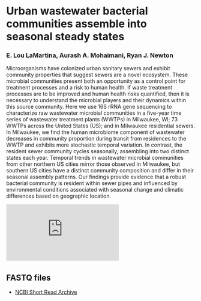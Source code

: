 # Urban wastewater bacterial communities assemble into seasonal steady states
### E. Lou LaMartina, Aurash A. Mohaimani, Ryan J. Newton

Microorganisms have colonized urban sanitary sewers and exhibit community properties that suggest sewers are a novel ecosystem. These microbial communities present both an opportunity as a control point for treatment processes and a risk to human health. If waste treatment processes are to be improved and human health risks quantified, then it is necessary to understand the microbial players and their dynamics within this source community. Here we use 16S rRNA gene sequencing to characterize raw wastewater microbial communities in a five-year time series of wastewater treatment plants (WWTPs) in Milwaukee, WI; 73 WWTPs across the United States (US); and in Milwaukee residential sewers. In Milwaukee, we find the human microbiome component of wastewater decreases in community proportion during transit from residences to the WWTP and exhibits more stochastic temporal variation. In contrast, the resident sewer community cycles seasonally, assembling into two distinct states each year. Temporal trends in wastewater microbial communities from other northern US cities mirror those observed in Milwaukee, but southern US cities have a distinct community composition and differ in their seasonal assembly patterns. Our findings provide evidence that a robust bacterial community is resident within sewer pipes and influenced by environmental conditions associated with seasonal change and climatic differences based on geographic location.


![image](https://github.com/NewtonLabUWM/Sewage_TimeSeries/blob/master/RData/LaMartina_Graphical_abstract.pdf)


## FASTQ files
* [NCBI Short Read Archive](https://dataview.ncbi.nlm.nih.gov/object/PRJNA597057?reviewer=ese28bvsdbj8hpbrdgi2nipk7f)
